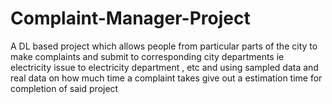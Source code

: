 # Complaint-Manager-Project
A DL based project which allows people from particular parts of the city to make complaints and submit to corresponding city departments ie electricity issue to electricity department , etc and using sampled data and real data on how  much time a complaint takes give out a estimation time for completion of said project
